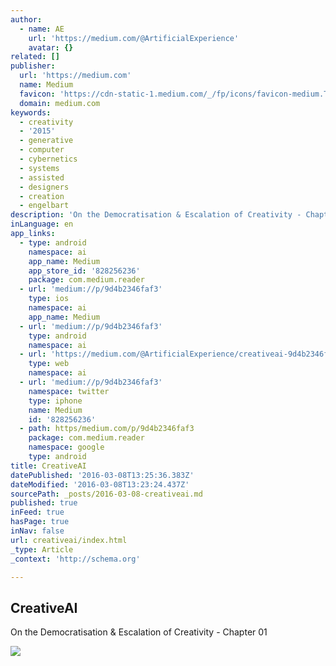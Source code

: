 ```yaml
---
author:
  - name: AE
    url: 'https://medium.com/@ArtificialExperience'
    avatar: {}
related: []
publisher:
  url: 'https://medium.com'
  name: Medium
  favicon: 'https://cdn-static-1.medium.com/_/fp/icons/favicon-medium.TAS6uQ-Y7kcKgi0xjcYHXw.ico'
  domain: medium.com
keywords:
  - creativity
  - '2015'
  - generative
  - computer
  - cybernetics
  - systems
  - assisted
  - designers
  - creation
  - engelbart
description: 'On the Democratisation & Escalation of Creativity - Chapter 01'
inLanguage: en
app_links:
  - type: android
    namespace: ai
    app_name: Medium
    app_store_id: '828256236'
    package: com.medium.reader
  - url: 'medium://p/9d4b2346faf3'
    type: ios
    namespace: ai
    app_name: Medium
  - url: 'medium://p/9d4b2346faf3'
    type: android
    namespace: ai
  - url: 'https://medium.com/@ArtificialExperience/creativeai-9d4b2346faf3'
    type: web
    namespace: ai
  - url: 'medium://p/9d4b2346faf3'
    namespace: twitter
    type: iphone
    name: Medium
    id: '828256236'
  - path: https/medium.com/p/9d4b2346faf3
    package: com.medium.reader
    namespace: google
    type: android
title: CreativeAI
datePublished: '2016-03-08T13:25:36.383Z'
dateModified: '2016-03-08T13:23:24.437Z'
sourcePath: _posts/2016-03-08-creativeai.md
published: true
inFeed: true
hasPage: true
inNav: false
url: creativeai/index.html
_type: Article
_context: 'http://schema.org'

---
```

<article style=""><h1>CreativeAI</h1><p>On the Democratisation &amp; Escalation of Creativity - Chapter 01</p><img src="https://cdn-images-1.medium.com/max/800/1*agwDuTmInUo_RW__FlTc7Q.jpeg" /></article>